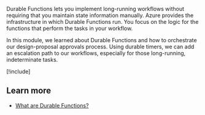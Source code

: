 Durable Functions lets you implement long-running workflows without requiring that you maintain state information manually. Azure provides the infrastructure in which Durable Functions run. You focus on the logic for the functions that perform the tasks in your workflow.

In this module, we learned about Durable Functions and how to orchestrate our design-proposal approvals process. Using durable timers, we can add an escalation path to our workflows, especially for those long-running, indeterminate tasks.

[!include[](../../../includes/azure-sandbox-cleanup.md)]

## Learn more

- [What are Durable Functions?](/azure/azure-functions/durable/durable-functions-overview)
